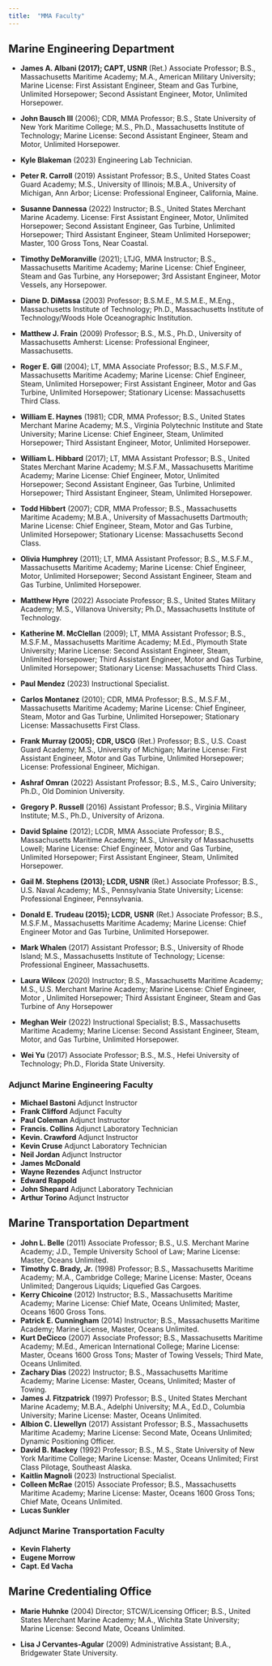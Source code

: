 ```yaml
---
title:  "MMA Faculty"
---
```



## Marine Engineering Department

* **James A. Albani (2017); CAPT, USNR** (Ret.)
Associate Professor; B.S., Massachusetts Maritime Academy; M.A.,
American Military University; Marine License: First Assistant Engineer, Steam and Gas Turbine, Unlimited Horsepower; Second Assistant Engineer, Motor, Unlimited Horsepower.

* **John Bausch III** (2006); CDR, MMA
Professor; B.S., State University of New York Maritime College; M.S., Ph.D., Massachusetts Institute of Technology; Marine License: Second Assistant Engineer, Steam and Motor, Unlimited Horsepower.

* **Kyle Blakeman** (2023) Engineering Lab Technician.

* **Peter R. Carroll** (2019)
Assistant Professor; B.S., United States Coast Guard Academy; M.S.,
University of Illinois; M.B.A., University of Michigan, Ann Arbor; License:
Professional Engineer, California, Maine.

* **Susanne Dannessa** (2022)
Instructor; B.S., United States Merchant Marine Academy. License: First Assistant Engineer, Motor, Unlimited Horsepower; Second Assistant Engineer, Gas Turbine, Unlimited Horsepower; Third Assistant Engineer, Steam Unlimited Horsepower; Master, 100 Gross Tons, Near Coastal.

* **Timothy DeMoranville** (2021); LTJG, MMA
Instructor; B.S., Massachusetts Maritime Academy; Marine License:
Chief Engineer, Steam and Gas Turbine, any Horsepower; 3rd Assistant Engineer, Motor Vessels, any Horsepower.

* **Diane D. DiMassa** (2003)
Professor; B.S.M.E., M.S.M.E., M.Eng., Massachusetts Institute of Technology; Ph.D., Massachusetts Institute of Technology/Woods Hole Oceanographic Institution.

* **Matthew J. Frain** (2009)
Professor; B.S., M.S., Ph.D., University of Massachusetts Amherst:
License: Professional Engineer, Massachusetts.

* **Roger E. Gill** (2004); LT, MMA
Associate Professor; B.S., M.S.F.M., Massachusetts Maritime Academy;
Marine License: Chief Engineer, Steam, Unlimited Horsepower; First Assistant Engineer, Motor and Gas Turbine, Unlimited Horsepower;
Stationary License: Massachusetts Third Class.

* **William E. Haynes** (1981); CDR, MMA
Professor; B.S., United States Merchant Marine Academy; M.S., Virginia Polytechnic Institute and State University; Marine License: Chief Engineer, Steam, Unlimited Horsepower; Third Assistant Engineer, Motor, Unlimited Horsepower.

* **William L. Hibbard** (2017); LT, MMA
Assistant Professor; B.S., United States Merchant Marine Academy;
M.S.F.M., Massachusetts Maritime Academy; Marine License: Chief Engineer, Motor, Unlimited Horsepower; Second Assistant Engineer, Gas Turbine, Unlimited Horsepower; Third Assistant Engineer, Steam, Unlimited Horsepower.

* **Todd Hibbert** (2007); CDR, MMA
Professor; B.S., Massachusetts Maritime Academy; M.B.A., University of Massachusetts Dartmouth; Marine License: Chief Engineer, Steam, Motor and Gas Turbine, Unlimited Horsepower; Stationary License:
Massachusetts Second Class.

* **Olivia Humphrey** (2011); LT, MMA
Assistant Professor; B.S., M.S.F.M., Massachusetts Maritime Academy;
Marine License: Chief Engineer, Motor, Unlimited Horsepower; Second Assistant Engineer, Steam and Gas Turbine, Unlimited Horsepower.

* **Matthew Hyre** (2022)
Associate Professor; B.S., United States Military Academy; M.S., Villanova University; Ph.D., Massachusetts Institute of Technology.

* **Katherine M. McClellan** (2009); LT, MMA
Assistant Professor; B.S., M.S.F.M., Massachusetts Maritime Academy;
M.Ed., Plymouth State University; Marine License: Second Assistant Engineer, Steam, Unlimited Horsepower; Third Assistant Engineer, Motor and Gas Turbine, Unlimited Horsepower; Stationary License:
Massachusetts Third Class.

* **Paul Mendez** (2023) Instructional Specialist.

* **Carlos Montanez** (2010); CDR, MMA
Professor; B.S., M.S.F.M., Massachusetts Maritime Academy; Marine License: Chief Engineer, Steam, Motor and Gas Turbine, Unlimited Horsepower; Stationary License: Massachusetts First Class.

* **Frank Murray (2005); CDR, USCG** (Ret.)
Professor; B.S., U.S. Coast Guard Academy; M.S., University of Michigan;
Marine License: First Assistant Engineer, Motor and Gas Turbine, Unlimited Horsepower; License: Professional Engineer, Michigan.

* **Ashraf Omran** (2022)
Assistant Professor; B.S., M.S., Cairo University; Ph.D., Old Dominion University.

* **Gregory P. Russell** (2016)
Assistant Professor; B.S., Virginia Military Institute; M.S., Ph.D., University of Arizona.

* **David Splaine** (2012); LCDR, MMA
Associate Professor; B.S., Massachusetts Maritime Academy; M.S., University of Massachusetts Lowell; Marine License: Chief Engineer, Motor and Gas Turbine, Unlimited Horsepower; First Assistant Engineer, Steam, Unlimited Horsepower.

* **Gail M. Stephens (2013); LCDR, USNR** (Ret.)
Associate Professor; B.S., U.S. Naval Academy; M.S., Pennsylvania State University; License: Professional Engineer, Pennsylvania.

* **Donald E. Trudeau (2015); LCDR, USNR** (Ret.)
Associate Professor; B.S., M.S.F.M., Massachusetts Maritime Academy; Marine License: Chief Engineer Motor and Gas Turbine, Unlimited Horsepower.

* **Mark Whalen** (2017)
Assistant Professor; B.S., University of Rhode Island; M.S.,
Massachusetts Institute of Technology; License: Professional Engineer, Massachusetts.

* **Laura Wilcox** (2020)
Instructor;  B.S., Massachusetts Maritime Academy; M.S., U.S. Merchant Marine Academy; Marine License: Chief Engineer, Motor , Unlimited Horsepower; Third Assistant Engineer, Steam and Gas Turbine of Any Horsepower

* **Meghan Weir** (2022)
Instructional Specialist; B.S., Massachusetts Maritime Academy; Marine License:
Second Assistant Engineer, Steam, Motor, and Gas Turbine, Unlimited Horsepower.

* **Wei Yu** (2017)
Associate Professor; B.S., M.S., Hefei University of Technology; Ph.D., Florida State University.





### Adjunct Marine Engineering Faculty

* **Michael Bastoni**  Adjunct Instructor
* **Frank Clifford**  Adjunct Faculty
* **Paul Coleman**   Adjunct Instructor
* **Francis. Collins**  Adjunct Laboratory Technician
* **Kevin. Crawford**  Adjunct Instructor
* **Kevin Cruse**  Adjunct Laboratory Technician
* **Neil Jordan**  Adjunct Instructor
* **James McDonald**  
* **Wayne Rezendes**  Adjunct Instructor
* **Edward Rappold**  
* **John Shepard**  Adjunct Laboratory Technician
* **Arthur Torino** Adjunct Instructor


## Marine Transportation Department

*  **John L. Belle**  (2011) Associate Professor; B.S., U.S. Merchant Marine Academy; J.D., Temple University School of Law; Marine License: Master, Oceans Unlimited.
*  **Timothy C. Brady, Jr.**  (1998) Professor; B.S., Massachusetts Maritime Academy; M.A., Cambridge College; Marine License: Master, Oceans Unlimited; Dangerous Liquids; Liquefied Gas Cargoes.
*  **Kerry Chicoine**  (2012) Instructor; B.S., Massachusetts Maritime Academy; Marine License: Chief Mate, Oceans Unlimited; Master, Oceans 1600 Gross Tons.
*  **Patrick E. Cunningham** (2014) Instructor; B.S., Massachusetts Maritime Academy; Marine License, Master, Oceans Unlimited.
*  **Kurt DeCicco**  (2007) Associate Professor; B.S., Massachusetts Maritime Academy; M.Ed., American International College; Marine License: Master, Oceans 1600 Gross Tons; Master of Towing Vessels; Third Mate, Oceans Unlimited.
*  **Zachary Dias** (2022) Instructor; B.S., Massachusetts Maritime Academy; Marine License: Master, Oceans, Unlimited; Master of Towing.
*  **James J. Fitzpatrick** (1997) Professor; B.S., United States Merchant Marine Academy; M.B.A., Adelphi University; M.A., Ed.D., Columbia University; Marine License: Master, Oceans Unlimited.
*  **Albion C. Llewellyn** (2017) Assistant Professor; B.S., Massachusetts Maritime Academy; Marine License: Second Mate, Oceans Unlimited; Dynamic Positioning Officer.
*  **David B. Mackey**  (1992) Professor; B.S., M.S., State University of New York Maritime College; Marine License: Master, Oceans Unlimited; First Class Pilotage, Southeast Alaska.
*  **Kaitlin Magnoli** (2023) Instructional Specialist.
*  **Colleen McRae**  (2015) Associate Professor; B.S., Massachusetts Maritime Academy; Marine License: Master, Oceans 1600 Gross Tons; Chief Mate, Oceans Unlimited.
* **Lucas Sunkler** 

 
  
### Adjunct Marine Transportation Faculty
  
*  **Kevin Flaherty**
*  **Eugene Morrow**
*  **Capt. Ed Vacha** 

## Marine Credentialing Office

* **Marie Huhnke** (2004) Director; STCW/Licensing Officer; B.S., United States Merchant Marine Academy; M.A., Wichita State University; Marine License: Second Mate, Oceans Unlimited.

* **Lisa J Cervantes-Agular** (2009) Administrative Assistant; B.A., Bridgewater State University.


